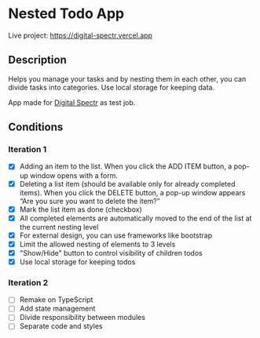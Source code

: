 # Nested Todo App

Live project: https://digital-spectr.vercel.app

## Description

Helps you manage your tasks and by nesting them in each other, you can divide tasks into categories. Use local storage for keeping data.

App made for [Digital Spectr](https://digital-spectr.ru/) as test job.

## Conditions

### Iteration 1

- [x] Adding an item to the list. When you click the ADD ITEM button, a pop-up window opens with a form.
- [x] Deleting a list item (should be available only for already completed items). When you click the DELETE button, a pop-up window appears “Are you sure you want to delete the item?”
- [x] Mark the list item as done (checkbox)
- [x] All completed elements are automatically moved to the end of the list at the current nesting level
- [x] For external design, you can use frameworks like bootstrap
- [x] Limit the allowed nesting of elements to 3 levels
- [x] "Show/Hide" button to control visibility of children todos
- [x] Use local storage for keeping todos

### Iteration 2

- [ ] Remake on TypeScript
- [ ] Add state management
- [ ] Divide responsibility between modules
- [ ] Separate code and styles

<!--
## Legend

### Commits

- **add**: Add new feature or data
- **ref**: Code refactor for comfortable reading and optimization
- **fix**: Fix some bugs in exist functionality
- **docs**: Work with comments/documentation of code. Additional information that helps to read the app
- **init**: Configure the setup of project
- **styl**: Style the components

 ---

## Roadmap

- [ ] Add Redux or MobX to manage state
- [ ] Remake core logic with state update
- [ ] Create other UI components
- [ ] Add Drag & Drop with nesting elements
- [ ] Add animations (adding/removing)
- [ ] Redesign with simple but accent colors
- [ ] Complete all children elements when parent completed
- [ ] Remove only completed todos ant their children
- [ ] Toggle dark/light theme
- [ ] Mobile support -->
